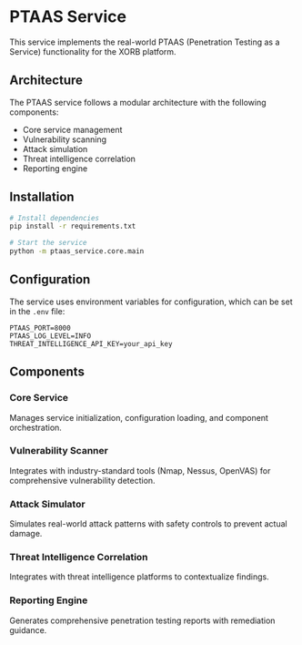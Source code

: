 # PTAAS Service

This service implements the real-world PTAAS (Penetration Testing as a Service) functionality for the XORB platform.

##  Architecture
The PTAAS service follows a modular architecture with the following components:
- Core service management
- Vulnerability scanning
- Attack simulation
- Threat intelligence correlation
- Reporting engine

##  Installation
```bash
# Install dependencies
pip install -r requirements.txt

# Start the service
python -m ptaas_service.core.main
```

##  Configuration
The service uses environment variables for configuration, which can be set in the `.env` file:
```env
PTAAS_PORT=8000
PTAAS_LOG_LEVEL=INFO
THREAT_INTELLIGENCE_API_KEY=your_api_key
```

##  Components
###  Core Service
Manages service initialization, configuration loading, and component orchestration.

###  Vulnerability Scanner
Integrates with industry-standard tools (Nmap, Nessus, OpenVAS) for comprehensive vulnerability detection.

###  Attack Simulator
Simulates real-world attack patterns with safety controls to prevent actual damage.

###  Threat Intelligence Correlation
Integrates with threat intelligence platforms to contextualize findings.

###  Reporting Engine
Generates comprehensive penetration testing reports with remediation guidance.